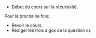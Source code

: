 * Début du cours sur la récursivité.

Pour la prochaine fois:

* Revoir le cours.
* Rédiger les trois algos de la question c).
